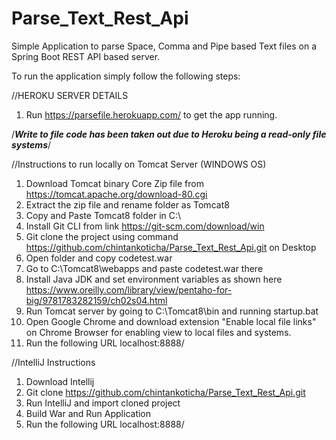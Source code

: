 # Parse_Text_Rest_Api

Simple Application to parse Space, Comma and Pipe based Text files on a Spring Boot REST API based server.

To run the application simply follow the following steps:

//HEROKU SERVER DETAILS
1. Run https://parsefile.herokuapp.com/ to get the app running.

/***Write to file code has been taken out due to Heroku being a read-only file systems***/

//Instructions to run locally on Tomcat Server (WINDOWS OS)
1. Download Tomcat binary Core Zip file from https://tomcat.apache.org/download-80.cgi
2. Extract the zip file and rename folder as Tomcat8
3. Copy and Paste Tomcat8 folder in C:\
4. Install Git CLI from link https://git-scm.com/download/win
5. Git clone the project using command https://github.com/chintankoticha/Parse_Text_Rest_Api.git on Desktop
6. Open folder and copy codetest.war
7. Go to C:\Tomcat8\webapps and paste codetest.war there
8. Install Java JDK and set environment variables as shown here https://www.oreilly.com/library/view/pentaho-for-big/9781783282159/ch02s04.html
9. Run Tomcat server by going to C:\Tomcat8\bin and running startup.bat
10. Open Google Chrome and download extension "Enable local file links" on Chrome Browser for enabling view to local files and systems.
11. Run the following URL
    localhost:8888/
    
//IntelliJ Instructions
1. Download Intellij
2. Git clone https://github.com/chintankoticha/Parse_Text_Rest_Api.git
3. Run IntelliJ and import cloned project
4. Build War and Run Application
5. Run the following URL
    localhost:8888/ 
